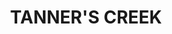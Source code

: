 ---
pid: ns156
title: TANNER'S CREEK
location_transcription: Fairmount Park, East Park, Randolph Creek
coordinates: "[-75.194717544351, 39.989829388642]"
zipcode: '19146'
gen_neighborhood: South Philadelphia
neighborhood: Graduate Hospital,Naval Square,Southwest Center City
outside_phl: 
age: '35'
age_range: 30-39
instagram: 
image_file_name: ns_156.jpg
proposal_transcription: Noted African American artist Henry Ossawa Tanner lived in
  Strawberry Mansion and one day, his father took him on a ramble through E. Fairmount
  Park.  As they entered a point near the Shuylkill, they came upon a painter working
  al fresco.  Tanner says in his Autobiography that it was then that he realized what
  an artist was and he committed himself to becoming one.
topic: African Americans,Environment,History
topic_summary: 0, 0, 0, 0, 0
type: Other No Form
keywords_other: Henry Ossawa Tanner, Fairmount Park, Schuylkill River, Randolph Creek,
  Painting, Art, Strawberry Mansion
credit: Chis Dog
image_labels: 
twitter: nfr_phl
facebook: 
permalink: "/monuments/ns156/"
layout: item-page
---